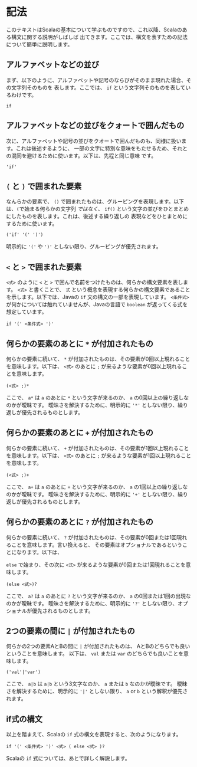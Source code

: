 # 記法

このテキストはScalaの基本について学ぶものですので、これ以降、Scalaのある構文に関する説明がしばしば
出てきます。ここでは、構文を表すための記法について簡単に説明します。


## アルファベットなどの並び

まず、以下のように、アルファベットや記号のならびがそのまま現れた場合、その文字列そのものを
表します。ここでは、 `if` という文字列そのものを表しているわけです。

```
if
```

## アルファベットなどの並びをクォートで囲んだもの

次に、アルファベットや記号の並びをクオートで囲んだものも、同様に扱います。これは後述するように、
一部の文字に特別な意味をもたせるため、それとの混同を避けるために使います。以下は、先程と同じ意味
です。

```
'if'
```

## `(` と `)` で囲まれた要素

なんらかの要素で、 `()` で囲まれたものは、グルーピングを表現します。以下は、`(`で始まる何らかの文字列
*ではなく*、 `if()` という文字の並びをひとまとめにしたものを表します。これは、後述する繰り返しの
表現などをひとまとめにするために使います。

```
('if' '(' ')')
```

明示的に `'('` や `')'` としない限り、グルーピングが優先されます。

## `<` と `>` で囲まれた要素

`<式>` のように `<` と `>` で囲んで名前をつけたものは、何らかの構文要素を表します。
`<式>` と書くことで、 `式` という概念を表現する何らかの構文要素であることを示します。以下では、Javaの
`if` 文の構文の一部を表現しています。 `<条件式>` が何かについては触れていませんが、Javaの言語で
`boolean` が返ってくる式を想定しています。

```
if '(' <条件式> ')'
```

## 何らかの要素のあとに `*` が付加されたもの

何らかの要素に続いて、 `*` が付加されたものは、その要素が0回以上現れることを意味します。以下は、
`<式>` のあとに `;` が来るような要素が0回以上現れることを意味します。

```
(<式> ;)*
```

ここで、 `a*` は `a` のあとに `*` という文字が来るのか、 `a` の0回以上の繰り返しなのかが曖昧です。
曖昧さを解決するために、明示的に `'*'` としない限り、繰り返しが優先されるものとします。

## 何らかの要素のあとに `+` が付加されたもの

何らかの要素に続いて、 `+` が付加されたものは、その要素が1回以上現れることを意味します。以下は、
`<式>` のあとに `;` が来るような要素が1回以上現れることを意味します。

```
(<式> ;)+
```

ここで、 `a+` は `a` のあとに `+` という文字が来るのか、 `a` の1回以上の繰り返しなのかが曖昧です。
曖昧さを解決するために、明示的に `'+'` としない限り、繰り返しが優先されるものとします。

## 何らかの要素のあとに `?` が付加されたもの

何らかの要素に続いて、 `?` が付加されたものは、その要素が0回または1回現れることを意味します。言い換えると、
その要素はオプショナルであるということになります。以下は、

`else` で始まり、その次に `<式>` が来るような要素が0回または1回現れることを意味します。

```
(else <式>)?
```

ここで、 `a?` は `a` のあとに `?` という文字が来るのか、 `a` の0回または1回の出現なのかが曖昧です。
曖昧さを解決するために、明示的に `'?'` としない限り、オプショナルが優先されるものとします。

## 2つの要素の間に `|` が付加されたもの

何らかの2つの要素AとBの間に `|` が付加されたものは、 AとBのどちらでも良いということを意味します。
以下は、 `val` または `var` のどちらでも良いことを意味します。

```
('val'|'var')
```

ここで、 `a|b` は `a|b` という3文字なのか、 `a` または `b` なのかが曖昧です。
曖昧さを解決するために、明示的に `'|'` としない限り、 `a` or `b` という解釈が優先されます。

## if式の構文

以上を踏まえて、Scalaの `if` 式の構文を表現すると、次のようになります。

```
if '(' <条件式> ')' <式> ( else <式> )?
```

Scalaの `if` 式については、あとで詳しく解説します。
